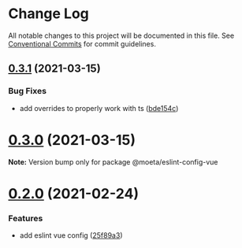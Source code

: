 # Change Log

All notable changes to this project will be documented in this file.
See [Conventional Commits](https://conventionalcommits.org) for commit guidelines.

## [0.3.1](https://github.com/choi-moeta/lint-config-lerna/compare/v0.3.0...v0.3.1) (2021-03-15)


### Bug Fixes

* add overrides to properly work with ts ([bde154c](https://github.com/choi-moeta/lint-config-lerna/commit/bde154c64827604669a0eb9470e627677487fe46))






# [0.3.0](https://github.com/choi-moeta/lint-config-lerna/compare/v0.2.0...v0.3.0) (2021-03-15)

**Note:** Version bump only for package @moeta/eslint-config-vue






# [0.2.0](https://github.com/choi-moeta/lint-config-lerna/compare/v0.1.0...v0.2.0) (2021-02-24)


### Features

* add eslint vue config ([25f89a3](https://github.com/choi-moeta/lint-config-lerna/commit/25f89a3de28628fe43f023affe2d9818048fc2ce))
